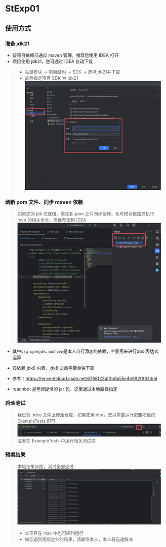 # StExp01

## 使用方式

### 准备 jdk21
- 该项目依赖已通过 maven 管理，推荐您使用 IDEA 打开
- 项目使用 jdk21，您可通过 IDEA 自动下载
> - 右键模块 -> 项目结构 -> SDK -> 选择jdk21并下载
> - 最后指定项目 SDK 为 jdk21
> ![img_1.png](assets/img_1.png)
> 

### 刷新 pom 文件、同步 maven 依赖
> 如果您的 jdk 已就绪，需先到 pom 文件同步依赖，也可模块根路径执行 mvn 的相关命令，但推荐使用 IDEA
> ![img.png](assets/img.png)
- 其中`org.openjdk.nashorn`是本人自行添加的依赖，主要用来进行bool表达式运算
- 该依赖 jdk8 内置，jdk8 之后需要单独下载
- 参考：https://tencentcloud.csdn.net/6768f23af3b8a55e4e992f99.html

- reachbot 是老师提供的 jar 包，这里通过本地路径指定

### 启动测试
> 我已将 .idea 文件上传至仓库，如果使用idea，您只需要运行配置项里的 ExampleTests 即可
> ![img_2.png](assets/img_2.png)
> 或者在 ExampleTests 中运行相关测试项

### 预期结果
> 本地结果如图，测试全部通过
> ![img_3.png](assets/img_3.png)
> - 本项目在 mac 中也可顺利运行
> - 如您遇到预期之外的结果，请联系本人，本人将迅速解决